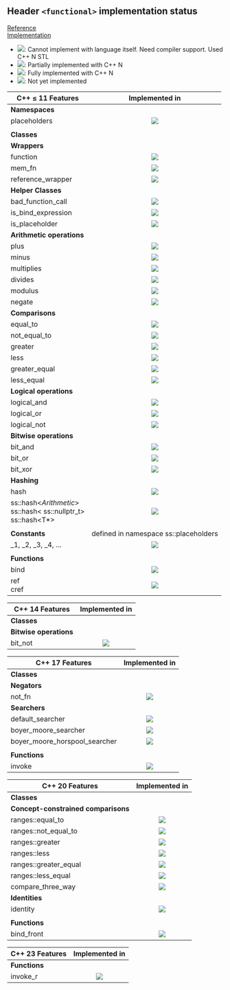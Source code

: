 ## Header `<functional>` implementation status

[Reference](https://en.cppreference.com/w/cpp/header/functional)  
[Implementation](../ss/include/ss/functional.h)

* ![](https://img.shields.io/badge/C%2B%2B-N-red): Cannot implement with language itself. Need compiler support. Used C++ N STL
* ![](https://img.shields.io/badge/C%2B%2B-N-blue): Partially implemented with C++ N
* ![](https://img.shields.io/badge/C%2B%2B-N-green): Fully implemented with C++ N
* ![][notyet]: Not yet implemented


| C++ ≤ 11 Features                | Implemented in          |
|----------------------------------|:-----------------------:|
| **Namespaces**                   |                         |
|placeholders                      | ![][notyet]             |
|                                  |                         |
| **Classes**                      |                         |
| **Wrappers**                     |                         |
|function                          | ![][notyet]             |
|mem_fn                            | ![][notyet]             |
|reference_wrapper                 | ![][cpp11]              |
| **Helper Classes**               |                         |
|bad_function_call                 | ![][notyet]             |
|is_bind_expression                | ![][notyet]             |
|is_placeholder                    | ![][notyet]             |
| **Arithmetic operations**        |                         |
|plus                              | ![][cpp11]              |
|minus                             | ![][cpp11]              |
|multiplies                        | ![][cpp11]              |
|divides                           | ![][cpp11]              |
|modulus                           | ![][cpp11]              |
|negate                            | ![][cpp11]              |
| **Comparisons**                  |                         |
|equal_to                          | ![][cpp11]              |
|not_equal_to                      | ![][cpp11]              |
|greater                           | ![][cpp11]              |
|less                              | ![][cpp11]              |
|greater_equal                     | ![][cpp11]              |
|less_equal                        | ![][cpp11]              |
| **Logical operations**           |                         |
|logical_and                       | ![][cpp11]              |
|logical_or                        | ![][cpp11]              |
|logical_not                       | ![][cpp11]              |
| **Bitwise operations**           |                         |
|bit_and                           | ![][cpp11]              |
|bit_or                            | ![][cpp11]              |
|bit_xor                           | ![][cpp11]              |
| **Hashing**                      |                         |
|hash                              | ![][notyet]             |
|ss::hash<*Arithmetic*> <br/> ss::hash< ss::nullptr_t> </br> ss::hash<T*> | ![][notyet] |
|                                  |                         |
| **Constants**                    | defined in namespace ss::placeholders |
|_1, _2, _3, _4, ...               | ![][notyet]             |
|                                  |                         |
| **Functions**                    |                         |
|bind                              | ![][notyet]             |
|ref <br/> cref                    | ![][notyet]             |



| C++ 14 Features                  | Implemented in          |
|----------------------------------|:-----------------------:|
| **Classes**                      |                         |
| **Bitwise operations**           |                         |
|bit_not                           | ![][cpp11]              |


| C++ 17 Features                  | Implemented in          |
|----------------------------------|:-----------------------:|
| **Classes**                      |                         |
| **Negators**                     |                         |
|not_fn                            | ![][notyet]             |
| **Searchers**                    |                         |
|default_searcher                  | ![][notyet]             |
|boyer_moore_searcher              | ![][notyet]             |
|boyer_moore_horspool_searcher     | ![][notyet]             |
|                                  |                         |
| **Functions**                    |                         |
|invoke                            | ![][cpp11]              |


| C++ 20 Features                  | Implemented in          |
|----------------------------------|:-----------------------:|
| **Classes**                      |                         |
| **Concept-constrained comparisons** |                      |
|ranges::equal_to                  | ![][notyet]             |
|ranges::not_equal_to              | ![][notyet]             |
|ranges::greater                   | ![][notyet]             |
|ranges::less                      | ![][notyet]             |
|ranges::greater_equal             | ![][notyet]             |
|ranges::less_equal                | ![][notyet]             |
|compare_three_way                 | ![][notyet]             |
| **Identities**                   |                         |
|identity                          | ![][notyet]             |
|                                  |                         |
| **Functions**                    |                         |
|bind_front                        | ![][notyet]             |



| C++ 23 Features                  | Implemented in          |
|----------------------------------|:-----------------------:|
| **Functions**                    |                         |
|invoke_r                          | ![][cpp11]              |

<!-- 
    C++11 : 30  | 19
    C++14 : 1   | 1
    C++17 : 5   | 1
    C++20 : 9   | 0
    C++23 : 1   | 1

    Total: 46   | 4
-->

[notyet]: https://img.shields.io/badge/Not_yet-orange
[removed]: https://img.shields.io/badge/Removed-red

[cppno11]: https://img.shields.io/badge/C%2B%2B-11-red
[cppno14]: https://img.shields.io/badge/C%2B%2B-14-red
[cppno17]: https://img.shields.io/badge/C%2B%2B-17-red
[cppno20]: https://img.shields.io/badge/C%2B%2B-20-red
[cppno23]: https://img.shields.io/badge/C%2B%2B-23-red

[cpppt11]: https://img.shields.io/badge/C%2B%2B-11-blue
[cpppt14]: https://img.shields.io/badge/C%2B%2B-14-blue
[cpppt17]: https://img.shields.io/badge/C%2B%2B-17-blue
[cpppt20]: https://img.shields.io/badge/C%2B%2B-20-blue
[cpppt23]: https://img.shields.io/badge/C%2B%2B-23-blue

[cpp11]: https://img.shields.io/badge/C%2B%2B-11-green

[cpp14]: https://img.shields.io/badge/C%2B%2B-14-green

[cpp17]: https://img.shields.io/badge/C%2B%2B-17-green

[cpp20]: https://img.shields.io/badge/C%2B%2B-20-green

[cpp23]: https://img.shields.io/badge/C%2B%2B-23-green
